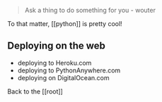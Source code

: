 

> Ask a thing to do something for you - wouter



To that matter, [[python]] is pretty cool!


## Deploying on the web

- deploying to Heroku.com
- deploying to PythonAnywhere.com
- deploying on DigitalOcean.com

Back to the [[root]]